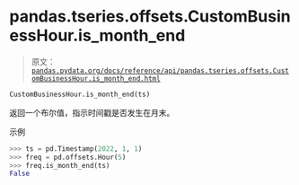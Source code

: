 # pandas.tseries.offsets.CustomBusinessHour.is_month_end

> 原文：[`pandas.pydata.org/docs/reference/api/pandas.tseries.offsets.CustomBusinessHour.is_month_end.html`](https://pandas.pydata.org/docs/reference/api/pandas.tseries.offsets.CustomBusinessHour.is_month_end.html)

```py
CustomBusinessHour.is_month_end(ts)
```

返回一个布尔值，指示时间戳是否发生在月末。

示例

```py
>>> ts = pd.Timestamp(2022, 1, 1)
>>> freq = pd.offsets.Hour(5)
>>> freq.is_month_end(ts)
False 
```
